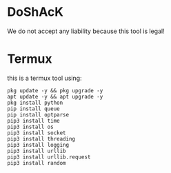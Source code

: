 # DoShAcK
We do not accept any liability because this tool is legal!




# Termux
this is a termux tool using:
````
pkg update -y && pkg upgrade -y
apt update -y && apt upgrade -y
pkg install python
pip install queue
pip install optparse
pip3 install time
pip3 install os 
pip3 install socket
pip3 install threading
pip3 install logging
pip3 install urllib
pip3 install urllib.request
pip3 install random